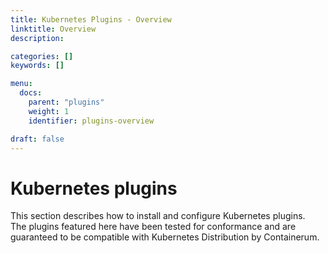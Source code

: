 ```yaml
---
title: Kubernetes Plugins - Overview
linktitle: Overview
description:

categories: []
keywords: []

menu:
  docs:
    parent: "plugins"
    weight: 1
    identifier: plugins-overview

draft: false
---
```


# Kubernetes plugins
This section describes how to install and configure Kubernetes plugins.  
The plugins featured here have been tested for conformance and are guaranteed to be compatible with Kubernetes Distribution by Containerum.
